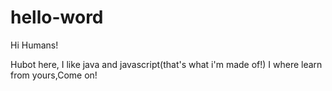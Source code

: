 # hello-word

Hi Humans!

Hubot here, I like java and javascript(that's what i'm made of!)
I where learn from yours,Come on!
